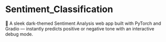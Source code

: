 # Sentiment_Classification
🧠 A sleek dark-themed Sentiment Analysis web app built with PyTorch and Gradio — instantly predicts positive or negative tone with an interactive debug mode.

